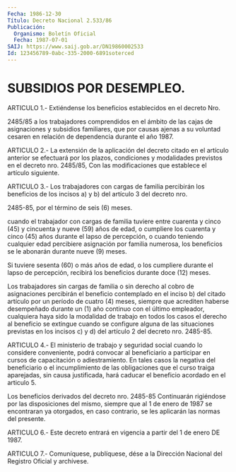 ```yaml
---
Fecha: 1986-12-30
Título: Decreto Nacional 2.533/86
Publicación:
  Organismo: Boletín Oficial
  Fecha: 1987-07-01
SAIJ: https://www.saij.gob.ar/DN19860002533
Id: 123456789-0abc-335-2000-6891soterced
---
```

# SUBSIDIOS POR DESEMPLEO.

<a id="1"></a>
ARTICULO 1.- Extiéndense los beneficios establecidos en el decreto Nro.

2485/85 a los trabajadores comprendidos en el ámbito de las cajas de asignaciones y subsidios familiares, que por causas ajenas a su voluntad cesaren en relación de dependencia durante el año 1987.

<a id="2"></a>
ARTICULO 2.- La extensión de la aplicación del decreto citado en el artículo anterior se efectuará por los plazos, condiciones y modalidades previstos en el decreto nro. 2485/85, Con las modificaciones que establece el artículo siguiente.

<a id="3"></a>
ARTICULO 3.- Los trabajadores con cargas de familia percibirán los beneficios de los incisos a) y b) del artículo 3 del decreto nro.

2485-85, por el término de seis (6) meses.

cuando el trabajador con cargas de familia tuviere entre cuarenta y cinco (45) y cincuenta y nueve (59) años de edad, o cumpliere los cuarenta y cinco (45) años durante el lapso de percepción, o cuando teniendo cualquier edad percibiere asignación por familia numerosa, los beneficios se le abonarán durante nueve (9) meses.

Si tuviere sesenta (60) o más años de edad, o los cumpliere durante el lapso de percepción, recibirá los beneficios durante doce (12) meses.

Los trabajadores sin cargas de familia o sin derecho al cobro de asignaciones percibirán el beneficio contemplado en el inciso b) del citado artículo por un período de cuatro (4) meses, siempre que acrediten haberse desempeñado durante un (1) año continuo con el último empleador, cualquiera haya sido la modalidad de trabajo en todos los casos el derecho al beneficio se extingue cuando se configure alguna de las situaciones previstas en los incisos c) y d) del artículo 2 del decreto nro. 2485-85.

<a id="4"></a>
ARTICULO 4.- El ministerio de trabajo y seguridad social cuando lo considere conveniente, podrá convocar al beneficiario a participar en cursos de capacitación o adiestramiento. En tales casos la negativa del beneficiario o el incumplimiento de las obligaciones que el curso traiga aparejadas, sin causa justificada, hará caducar el beneficio acordado en el articulo 5.

<a id="5"></a>
Los beneficios derivados del decreto nro. 2485-85 Continuarán rigiéndose por las disposiciones del mismo, siempre que al 1 de enero de 1987 se encontraran ya otorgados, en caso contrario, se les aplicarán las normas del presente.

<a id="6"></a>
ARTICULO 6.- Este decreto entrará en vigencia a partir del 1 de enero DE 1987.

<a id="7"></a>
ARTICULO 7.- Comuníquese, publíquese, dése a la Dirección Nacional del Registro Oficial y archívese.